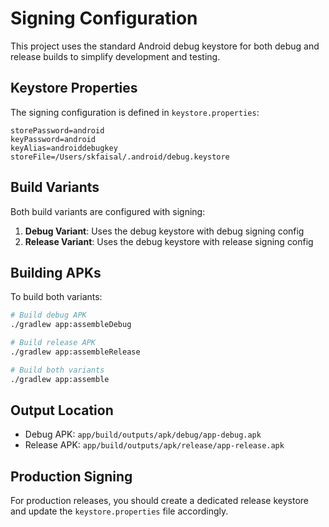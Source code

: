 # Signing Configuration

This project uses the standard Android debug keystore for both debug and release builds to simplify development and testing.

## Keystore Properties

The signing configuration is defined in `keystore.properties`:

```properties
storePassword=android
keyPassword=android
keyAlias=androiddebugkey
storeFile=/Users/skfaisal/.android/debug.keystore
```

## Build Variants

Both build variants are configured with signing:

1. **Debug Variant**: Uses the debug keystore with debug signing config
2. **Release Variant**: Uses the debug keystore with release signing config

## Building APKs

To build both variants:

```bash
# Build debug APK
./gradlew app:assembleDebug

# Build release APK
./gradlew app:assembleRelease

# Build both variants
./gradlew app:assemble
```

## Output Location

- Debug APK: `app/build/outputs/apk/debug/app-debug.apk`
- Release APK: `app/build/outputs/apk/release/app-release.apk`

## Production Signing

For production releases, you should create a dedicated release keystore and update the `keystore.properties` file accordingly.